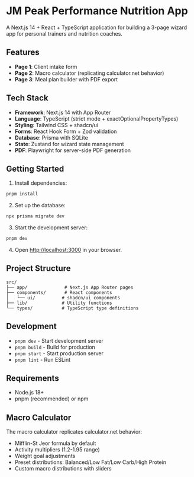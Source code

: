# JM Peak Performance Nutrition App

A Next.js 14 + React + TypeScript application for building a 3-page wizard app for personal trainers and nutrition coaches.

## Features

- **Page 1**: Client intake form
- **Page 2**: Macro calculator (replicating calculator.net behavior)
- **Page 3**: Meal plan builder with PDF export

## Tech Stack

- **Framework**: Next.js 14 with App Router
- **Language**: TypeScript (strict mode + exactOptionalPropertyTypes)
- **Styling**: Tailwind CSS + shadcn/ui
- **Forms**: React Hook Form + Zod validation
- **Database**: Prisma with SQLite
- **State**: Zustand for wizard state management
- **PDF**: Playwright for server-side PDF generation

## Getting Started

1. Install dependencies:

```bash
pnpm install
```

2. Set up the database:

```bash
npx prisma migrate dev
```

3. Start the development server:

```bash
pnpm dev
```

4. Open [http://localhost:3000](http://localhost:3000) in your browser.

## Project Structure

```
src/
├── app/              # Next.js App Router pages
├── components/       # React components
│   └── ui/          # shadcn/ui components
├── lib/             # Utility functions
└── types/           # TypeScript type definitions
```

## Development

- `pnpm dev` - Start development server
- `pnpm build` - Build for production
- `pnpm start` - Start production server
- `pnpm lint` - Run ESLint

## Requirements

- Node.js 18+
- pnpm (recommended) or npm

## Macro Calculator

The macro calculator replicates calculator.net behavior:

- Mifflin-St Jeor formula by default
- Activity multipliers (1.2-1.95 range)
- Weight goal adjustments
- Preset distributions: Balanced/Low Fat/Low Carb/High Protein
- Custom macro distributions with sliders
